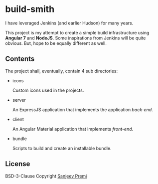 # build-smith

I have leveraged Jenkins (and earlier Hudson) for many years.

This project is my attempt to create a simple build infrastructure using
**Angular 7** and **NodeJS**. Some inspirations from Jenkins will be quite
obvious. But, hope to be equally different as well.

## Contents

The project shall, eventually, contain 4 sub directories:
* icons

  Custom icons used in the projects.

* server

  An ExpressJS application that implements the application *back-end*.

* client

  An Angular Material application that implements *front-end*.

* bundle

  Scripts to build and create an installable bundle.

## License
BSD-3-Clause Copyright [Sanjeev Premi](https://github.com/spremi)
